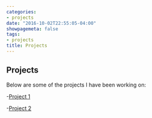 ```yaml
---
categories:
- projects
date: "2016-10-02T22:55:05-04:00"
showpagemeta: false
tags:
- projects
title: Projects
---
```

## Projects

Below are some of the projects I have been working on:

-[Project 1](/Project1/)

-[Project 2](/Project2/)